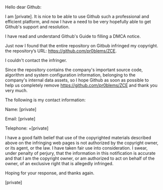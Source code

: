 Hello dear Github:

 

I am [private]. It is nice to be able to use Github such a professional and efficient platform, and now I have a need to be very hopefully able to get Github's support and resolution.

I have read and understand Github's Guide to filling a DMCA notice.

Just now I found that the entire repository on Gitbub infringed my copyright. the repository’s URL: https://github.com/pr0blems/ZCE.

I couldn't contact the infringer.

Since the repository contains the company's important source code, algorithm and system configuration information, belonging to the company's internal data assets, so I hope Github as soon as possible to help us completely remove https://github.com/pr0blems/ZCE and thank you very much.

 

The following is my contact information:

Name: [private]  

Email: [private]  

Telephone: +[private]  
 

I have a good faith belief that use of the copyrighted materials described above on the infringing web pages is not authorized by the copyright owner, or its agent, or the law. I have taken fair use into consideration. I swear, under penalty of perjury, that the information in this notification is accurate and that I am the copyright owner, or am authorized to act on behalf of the owner, of an exclusive right that is allegedly infringed.

 

Hoping for your response, and thanks again.

 

[private]  
